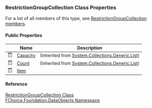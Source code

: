 ﻿### RestrictionGroupCollection Class Properties

For a list of all members of this type, see [RestrictionGroupCollection members](fcSDK~FChoice.Foundation.DataObjects.RestrictionGroupCollection_members.md).

#### Public Properties

|   | Name | Description |
| --- | --- | --- |
| ![Public Property](dotnetimages/publicProperty.png) | [Capacity](#) | (Inherited from [System.Collections.Generic.List<RestrictionGroup>](#)) |
| ![Public Property](dotnetimages/publicProperty.png) | [Count](#) | (Inherited from [System.Collections.Generic.List<RestrictionGroup>](#)) |
| ![Public Property](dotnetimages/publicProperty.png) | [Item](fcSDK~FChoice.Foundation.DataObjects.RestrictionGroupCollection~Item.md) |   |





#### Reference

[RestrictionGroupCollection Class](fcSDK~FChoice.Foundation.DataObjects.RestrictionGroupCollection.md)  
[FChoice.Foundation.DataObjects Namespace](fcSDK~FChoice.Foundation.DataObjects_namespace.md)